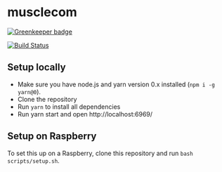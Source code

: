 # musclecom

[![Greenkeeper badge](https://badges.greenkeeper.io/the-allrounders/musclecom.svg)](https://greenkeeper.io/)

[![Build Status](https://travis-ci.org/the-allrounders/musclecom.svg?branch=master)](https://travis-ci.org/the-allrounders/musclecom)

## Setup locally

- Make sure you have node.js and yarn version 0.x installed (`npm i -g yarn@0`).
- Clone the repository
- Run `yarn` to install all dependencies
- Run yarn start and open http://localhost:6969/

## Setup on Raspberry

To set this up on a Raspberry, clone this repository and run `bash scripts/setup.sh`.